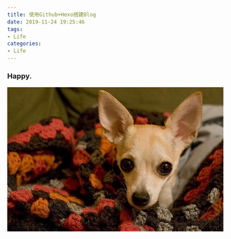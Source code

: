 ```yaml
---
title: 使用Github+Hexo搭建Blog
date: 2019-11-24 19:25:46
tags: 
- Life
categories:
- Life
---
```


### Happy.



![](/images/c.jpg)




